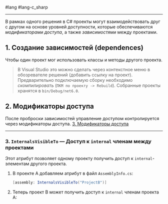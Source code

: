 #lang #lang-c_sharp

---
В рамках одного решения в C# проекты могут взаимодействовать друг с другом на основе уровней доступности, которые обеспечиваются *модификаторами доступа*, а также *зависимостями* между проектами. 

## 1. **Создание зависимостей (dependences)**
Чтобы один проект мог использовать классы и методы другого проекта. 

> В Visual Studio это можно сделать через контекстное меню в обозревателе решений (добавить ссылку на проект).
> Предварительно подключаемую сборку необходимо *скомпилировать* (`ПКМ по проекту -> Rebuild`). Собранные проекты хранятся в `bin/Debug/net6.0`.


## 2. **Модификаторы доступа**
После проброски зависимостей управление доступом контролируется через модификаторы доступа.
[3. Модификаторы доступа](1.%20Languages/C-sharp/0.%20Введение/1.%20Области%20видимости/3.%20Модификаторы%20доступа.md)

---

### 3. **`InternalsVisibleTo` — Доступ к `internal` членам между проектами**
Этот атрибут позволяет одному проекту получить доступ к `internal`-элементам другого проекта.

1. В проекте A добавляем атрибут в файл `AssemblyInfo.cs`:
   ```csharp
   [assembly: InternalsVisibleTo("ProjectB")]
   ```

2. Теперь проект B может получить доступ к `internal` членам проекта A:
